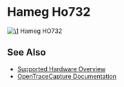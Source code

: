 # Hameg Ho732

[![\1](../../assets/hardware/general/\2)](./File:Rs_ho732_slot.png.html)
[](./File:Rs_ho732_slot.png.html "Enlarge")
Hameg HO732

## See Also
- [Supported Hardware Overview](../supported-hardware.md)
- [OpenTraceCapture Documentation](../../opentracecapture/overview.md)
